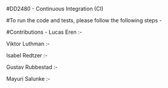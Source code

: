 #DD2480 - Continuous Integration (CI)


#To run the code and tests, please follow the following steps -


#Contributions -
Lucas Eren :-

Viktor Luthman :-

Isabel Redtzer :-

Gustav Rubbestad :-

Mayuri Salunke :-
